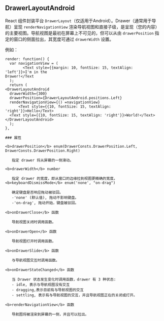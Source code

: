 ## DrawerLayoutAndroid
React 组件封装平台 `DrawerLayout`（仅适用于Android）。Drawer（通常用于导航）呈现 `renderNavigationView` 渲染导航视图和直接子级，是呈现（您的内容）的主要视图。导航视图是最初在屏幕上不可见的，但可以从由 `drawerPosition` 指定的窗口的侧面拉出，其宽度可通过 `drawerWidth` 设置。

例如：   

    render: function() {      
      var navigationView = (     
       		<Text style={{margin: 10, fontSize: 15, textAlign: 'left'}}>I'm in the   
    Drawer!</Text  
      );  
      return (  
    <DrawerLayoutAndroid  
      drawerWidth={300}  
      drawerPosition={DrawerLayoutAndroid.positions.Left}  
      renderNavigationView={() =navigationView} 
    	  <Text style={{10, fontSize: 15, textAlign: 'right'}}>Hello</Text>
      <Text style={{10, fontSize: 15, textAlign: 'right'}}>World!</Text>
    </DrawerLayoutAndroid>
      );  
    },
 ```   
### 属性  
                        
<b>drawerPosition</b> enum(DrawerConsts.DrawerPosition.Left, DrawerConsts.DrawerPosition.Right)

    指定 drawer 将从屏幕的一侧滑动。
    
<b>drawerWidth</b> number 

    指定 drawer 的宽度，即从窗口的边缘拉到视图更精确的宽度。
<b>keyboardDismissMode</b> enum('none', "on-drag") 

    确定键盘是否响应拖动被驳回。
    -'none' (默认值), 拖动不影响键盘。
    -'on-drag', 拖动开始，键盘被驳回。

<b>onDrawerClose</b> 函数 

    导航视图关闭时调用函数。

<b>onDrawerOpen</b> 函数  

    导航视图打开时调用函数。

<b>onDrawerSlide</b> 函数  

    与导航视图交互时调用函数。

<b>onDrawerStateChanged</b> 函数 

    当 Drawer 状态发生变化时调用函数，drawer 有 3 种状态:
    - idle, 表示与导航视图没有交互
    - dragging,表示目前有与导航视图的交互 
    - settling, 表示有与导航视图的交互，并且导航视图正在的关闭或打开。

<b>renderNavigationView</b> 函数 

    导航图将被渲染到屏幕的一侧，并且可以拉出。



